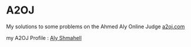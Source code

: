 A2OJ
====

My solutions to some problems on the Ahmed Aly Online Judge [a2oj.com](http://a2oj.com/)

my A2OJ Profile : [Aly Shmahell](http://a2oj.com/Profile.jsp?Username=aly.shmahell)

